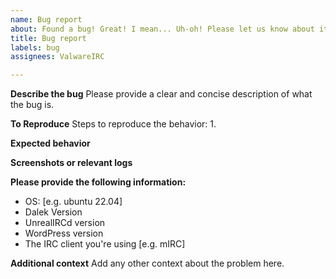 ```yaml
---
name: Bug report
about: Found a bug! Great! I mean... Uh-oh! Please let us know about it here!
title: Bug report
labels: bug
assignees: ValwareIRC

---
```


**Describe the bug**
Please provide a clear and concise description of what the bug is.




**To Reproduce**
Steps to reproduce the behavior:
1. 


**Expected behavior**





**Screenshots or relevant logs**





**Please provide the following information:**
 - OS: [e.g. ubuntu 22.04]
 - Dalek Version
 - UnrealIRCd version
 - WordPress version
 - The IRC client you're using [e.g. mIRC]





**Additional context**
Add any other context about the problem here.

